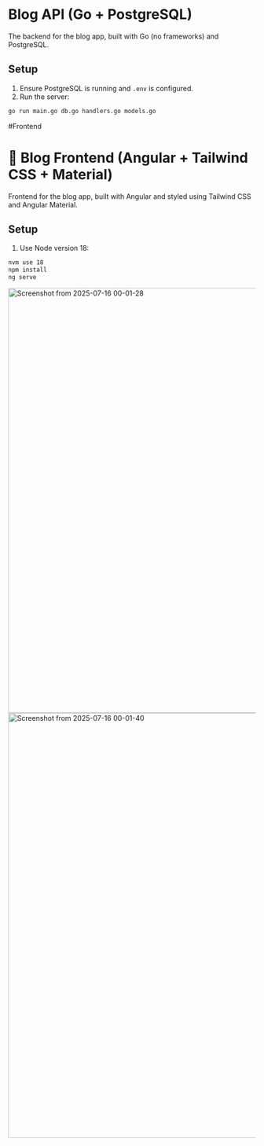 # Blog API (Go + PostgreSQL)

The backend for the blog app, built with Go (no frameworks) and PostgreSQL.

## Setup

1. Ensure PostgreSQL is running and `.env` is configured.
2. Run the server:

```bash
go run main.go db.go handlers.go models.go
```

#Frontend

# 🎨 Blog Frontend (Angular + Tailwind CSS + Material)

Frontend for the blog app, built with Angular and styled using Tailwind CSS and Angular Material.


## Setup

1. Use Node version 18:

```bash
nvm use 18
npm install
ng serve
```

<img width="1907" height="865" alt="Screenshot from 2025-07-16 00-01-28" src="https://github.com/user-attachments/assets/413ce8ee-cf2f-4ba5-bd4c-5efa64af0ab9" />
<img width="1907" height="865" alt="Screenshot from 2025-07-16 00-01-40" src="https://github.com/user-attachments/assets/b1fd6ed5-e1c3-4450-8fb2-ff7b855ecf6e" />

